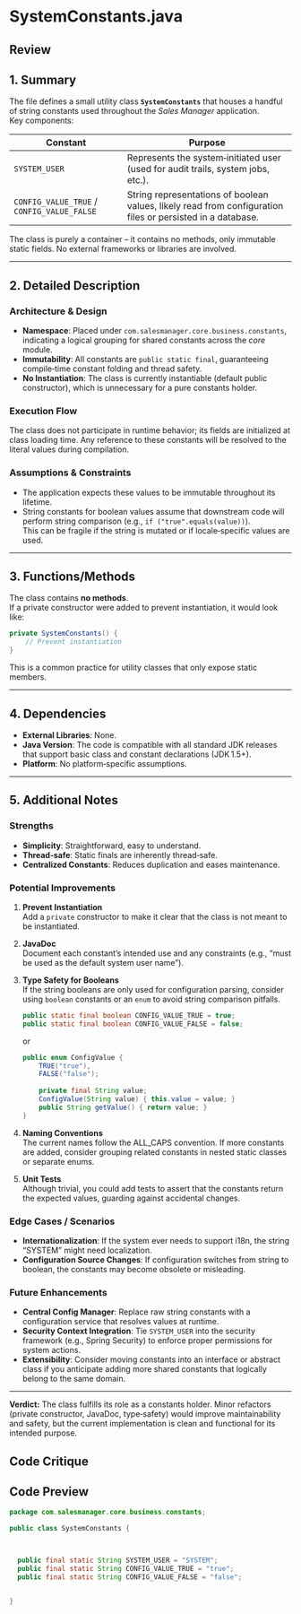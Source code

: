 # SystemConstants.java

## Review

## 1. Summary
The file defines a small utility class **`SystemConstants`** that houses a handful of string constants used throughout the *Sales Manager* application.  
Key components:

| Constant | Purpose |
|----------|---------|
| `SYSTEM_USER` | Represents the system‑initiated user (used for audit trails, system jobs, etc.). |
| `CONFIG_VALUE_TRUE` / `CONFIG_VALUE_FALSE` | String representations of boolean values, likely read from configuration files or persisted in a database. |

The class is purely a container – it contains no methods, only immutable static fields. No external frameworks or libraries are involved.

---

## 2. Detailed Description
### Architecture & Design
- **Namespace**: Placed under `com.salesmanager.core.business.constants`, indicating a logical grouping for shared constants across the *core* module.
- **Immutability**: All constants are `public static final`, guaranteeing compile‑time constant folding and thread safety.
- **No Instantiation**: The class is currently instantiable (default public constructor), which is unnecessary for a pure constants holder.

### Execution Flow
The class does not participate in runtime behavior; its fields are initialized at class loading time. Any reference to these constants will be resolved to the literal values during compilation.

### Assumptions & Constraints
- The application expects these values to be immutable throughout its lifetime.
- String constants for boolean values assume that downstream code will perform string comparison (e.g., `if ("true".equals(value))`).  
  This can be fragile if the string is mutated or if locale‑specific values are used.

---

## 3. Functions/Methods
The class contains **no methods**.  
If a private constructor were added to prevent instantiation, it would look like:

```java
private SystemConstants() {
    // Prevent instantiation
}
```

This is a common practice for utility classes that only expose static members.

---

## 4. Dependencies
- **External Libraries**: None.  
- **Java Version**: The code is compatible with all standard JDK releases that support basic class and constant declarations (JDK 1.5+).  
- **Platform**: No platform‑specific assumptions.

---

## 5. Additional Notes
### Strengths
- **Simplicity**: Straightforward, easy to understand.
- **Thread‑safe**: Static finals are inherently thread‑safe.
- **Centralized Constants**: Reduces duplication and eases maintenance.

### Potential Improvements
1. **Prevent Instantiation**  
   Add a `private` constructor to make it clear that the class is not meant to be instantiated.

2. **JavaDoc**  
   Document each constant’s intended use and any constraints (e.g., “must be used as the default system user name”).

3. **Type Safety for Booleans**  
   If the string booleans are only used for configuration parsing, consider using `boolean` constants or an `enum` to avoid string comparison pitfalls.

   ```java
   public static final boolean CONFIG_VALUE_TRUE = true;
   public static final boolean CONFIG_VALUE_FALSE = false;
   ```

   or

   ```java
   public enum ConfigValue {
       TRUE("true"),
       FALSE("false");
       
       private final String value;
       ConfigValue(String value) { this.value = value; }
       public String getValue() { return value; }
   }
   ```

4. **Naming Conventions**  
   The current names follow the ALL_CAPS convention. If more constants are added, consider grouping related constants in nested static classes or separate enums.

5. **Unit Tests**  
   Although trivial, you could add tests to assert that the constants return the expected values, guarding against accidental changes.

### Edge Cases / Scenarios
- **Internationalization**: If the system ever needs to support i18n, the string “SYSTEM” might need localization.  
- **Configuration Source Changes**: If configuration switches from string to boolean, the constants may become obsolete or misleading.

### Future Enhancements
- **Central Config Manager**: Replace raw string constants with a configuration service that resolves values at runtime.  
- **Security Context Integration**: Tie `SYSTEM_USER` into the security framework (e.g., Spring Security) to enforce proper permissions for system actions.  
- **Extensibility**: Consider moving constants into an interface or abstract class if you anticipate adding more shared constants that logically belong to the same domain.

---

**Verdict:** The class fulfills its role as a constants holder. Minor refactors (private constructor, JavaDoc, type‑safety) would improve maintainability and safety, but the current implementation is clean and functional for its intended purpose.

## Code Critique



## Code Preview

```java
package com.salesmanager.core.business.constants;

public class SystemConstants {



  public final static String SYSTEM_USER = "SYSTEM";
  public final static String CONFIG_VALUE_TRUE = "true";
  public final static String CONFIG_VALUE_FALSE = "false";


}



```
